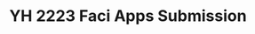 ---
title: YH 2223 Faci Apps Submission
redirect_to: https://docs.google.com/document/d/11qbIuaiD3tz4RporB0alMy22A6ycM2S4IrOhnM0uFhk/edit
redirect_from: 
  - /YH2223FaciAppsSubmission
  - /yh2223faciappssubmission
---